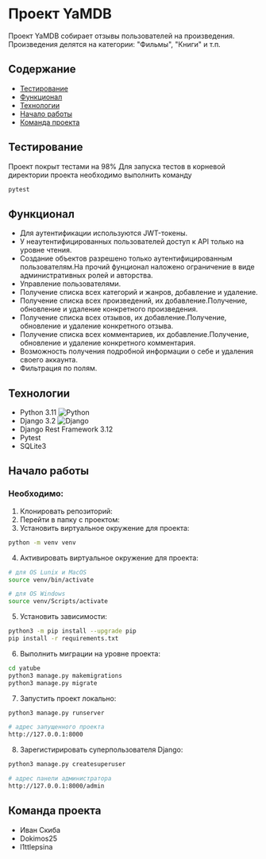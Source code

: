 # Проект YaMDB
Проект YaMDB собирает отзывы пользователей на произведения. Произведения делятся на категории: "Фильмы", "Книги" и т.п.

## Содержание
- [Тестирование](#тестирование)
- [Функционал](#функционал)
- [Технологии](#технологии)
- [Начало работы](#начало-работы)
- [Команда проекта](#команда-проекта)

## Тестирование
Проект покрыт тестами на 98%
Для запуска тестов в корневой директории проекта необходимо выполнить команду
```sh
pytest
```

## Функционал
- Для аутентификации используются JWT-токены.
- У неаутентифицированных пользователей доступ к API только на уровне чтения.
- Создание объектов разрешено только аутентифицированным пользователям.На прочий фунционал наложено ограничение в виде административных ролей и авторства.
- Управление пользователями.
- Получение списка всех категорий и жанров, добавление и удаление.
- Получение списка всех произведений, их добавление.Получение, обновление и удаление конкретного произведения.
- Получение списка всех отзывов, их добавление.Получение, обновление и удаление конкретного отзыва.
- Получение списка всех комментариев, их добавление.Получение, обновление и удаление конкретного комментария.
- Возможность получения подробной информации о себе и удаления своего аккаунта.
- Фильтрация по полям.

## Технологии
- Python 3.11 ![Python](https://img.shields.io/badge/python-3670A0?style=for-the-badge&logo=python&logoColor=ffdd54)
- Django 3.2 ![Django](https://img.shields.io/badge/django-%23092E20.svg?style=for-the-badge&logo=django&logoColor=white)
- Django Rest Framework 3.12
- Pytest
- SQLite3

## Начало работы
### Необходимо:
1. Клонировать репозиторий:
2. Перейти в папку с проектом:
3. Установить виртуальное окружение для проекта:
```sh
python -m venv venv
```
4. Активировать виртуальное окружение для проекта:
```sh
# для OS Lunix и MacOS
source venv/bin/activate

# для OS Windows
source venv/Scripts/activate
```
5. Установить зависимости:
```sh
python3 -m pip install --upgrade pip
pip install -r requirements.txt
```
6. Выполнить миграции на уровне проекта:
```sh
cd yatube
python3 manage.py makemigrations
python3 manage.py migrate
```
7. Запустить проект локально:
```sh
python3 manage.py runserver

# адрес запущенного проекта
http://127.0.0.1:8000
```
8. Зарегистирировать суперпользователя Django:
```sh
python3 manage.py createsuperuser

# адрес панели администратора
http://127.0.0.1:8000/admin
```

## Команда проекта
- Иван Скиба
- Dokimos25
- l1ttlepsina
